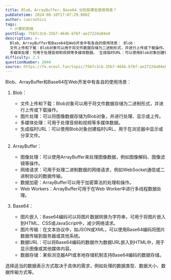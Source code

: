 ```yaml
---
title: Blob，ArrayBuffer，Base64 分别有哪些使用场景？
pubDatetime: 2024-08-10T17:07:29.000Z
author: caorushizi
tags:
  - 计算机网络
postSlug: 75bfc3cb-35b7-464b-bf6f-ae2722da04e8
description: >-
  Blob、ArrayBuffer和Base64在Web开发中有各自的使用场景： Blob：
  文件上传和下载：Blob对象可以用于将文件数据存储为二进制形式，并进行上传或下载操作。 图片处理：可以将图像数据存储为Blob对象，并进行处理、显示或上传。
  多媒体处理：可用于处理音频和视频等多媒体数据。 生成临时URL：可以使用Blob对象创建临时URL，用于在浏览器中显示或分享文件。 ArrayBuff
difficulty: 2.5
questionNumber: 2044
source: https://fe.ecool.fun/topic/75bfc3cb-35b7-464b-bf6f-ae2722da04e8
---
```


Blob、ArrayBuffer和Base64在Web开发中有各自的使用场景：

1. Blob：

   - 文件上传和下载：Blob对象可以用于将文件数据存储为二进制形式，并进行上传或下载操作。
   - 图片处理：可以将图像数据存储为Blob对象，并进行处理、显示或上传。
   - 多媒体处理：可用于处理音频和视频等多媒体数据。
   - 生成临时URL：可以使用Blob对象创建临时URL，用于在浏览器中显示或分享文件。

2. ArrayBuffer：

   - 图像处理：可以使用ArrayBuffer来处理图像数据，例如图像解码、图像滤镜等操作。
   - 网络请求：可用于处理二进制数据的网络请求，例如WebSocket通信或二进制协议的数据传输。
   - 数据加密：ArrayBuffer可以用于加密算法的处理和操作。
   - Web Workers：ArrayBuffer可用于在Web Worker中进行多线程数据处理。

3. Base64：
   - 图片嵌入：Base64编码可以将图片数据转换为字符串，可用于将图片嵌入到HTML、CSS或JavaScript中，减少网络请求。
   - 图片传输：在文本协议中，如JSON或XML，可以使用Base64编码将图片数据传输到服务器或其他系统。
   - 数据URL：可以将Base64编码的数据作为数据URL嵌入到HTML中，用于显示图像或其他媒体内容。
   - 数据存储：某些浏览器API或本地存储机制支持Base64编码的数据存储。

选择适当的数据表示方式取决于具体的需求，例如处理的数据类型、数据大小、数据传输方式等。
